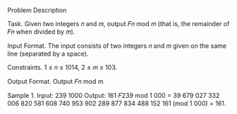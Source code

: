 Problem Description

Task. Given two integers 𝑛 and 𝑚, output 𝐹𝑛 mod 𝑚 (that is, the remainder of 𝐹𝑛 when divided by 𝑚).

Input Format. The input consists of two integers 𝑛 and 𝑚 given on the same line (separated by a space).

Constraints. 1 ≤ 𝑛 ≤ 1014, 2 ≤ 𝑚 ≤ 103.

Output Format. Output 𝐹𝑛 mod 𝑚.

Sample 1.
Input:
239 1000
Output:
161
𝐹239 mod 1 000 = 39 679 027 332 006 820 581 608 740 953 902 289 877 834 488 152 161 (mod 1 000) = 161.
